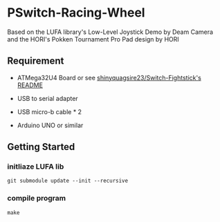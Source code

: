 # PSwitch-Racing-Wheel

Based on the LUFA library's Low-Level Joystick Demo by Deam Camera and
the HORI's Pokken Tournament Pro Pad design by HORI


## Requirement
- ATMega32U4 Board or see [shinyquagsire23/Switch-Fightstick's README](https://github.com/shinyquagsire23/Switch-Fightstick/blob/master/README.md)
- USB to serial adapter
- USB micro-b cable * 2

- Arduino UNO or similar

## Getting Started

### initliaze LUFA lib
```
git submodule update --init --recursive
```

### compile program

```
make
```



